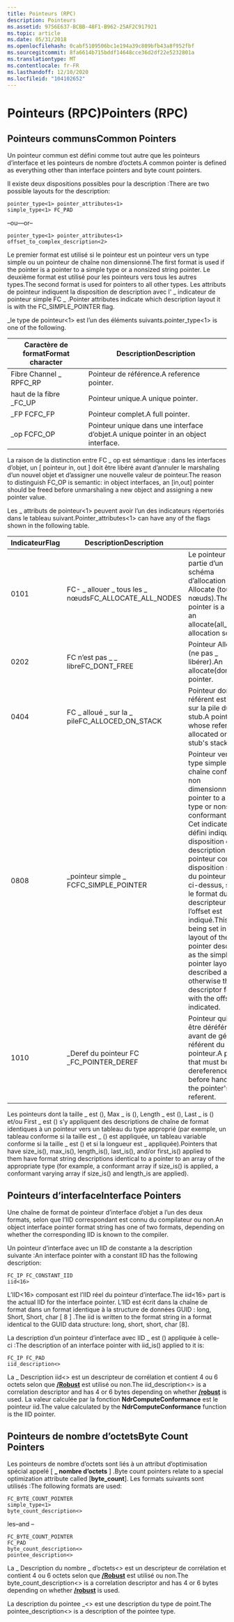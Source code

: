 ```yaml
---
title: Pointeurs (RPC)
description: Pointeurs
ms.assetid: 9756E637-BCBB-48F1-B962-25AF2C917921
ms.topic: article
ms.date: 05/31/2018
ms.openlocfilehash: 0cabf5109506bc1e194a39c809bfb43a8f952fbf
ms.sourcegitcommit: 8fa6614b715bddf14648cce36d2df22e5232801a
ms.translationtype: MT
ms.contentlocale: fr-FR
ms.lasthandoff: 12/10/2020
ms.locfileid: "104102652"
---
```

# <a name="pointers-rpc"></a><span data-ttu-id="c2335-103">Pointeurs (RPC)</span><span class="sxs-lookup"><span data-stu-id="c2335-103">Pointers (RPC)</span></span>

## <a name="common-pointers"></a><span data-ttu-id="c2335-104">Pointeurs communs</span><span class="sxs-lookup"><span data-stu-id="c2335-104">Common Pointers</span></span>

<span data-ttu-id="c2335-105">Un pointeur commun est défini comme tout autre que les pointeurs d’interface et les pointeurs de nombre d’octets.</span><span class="sxs-lookup"><span data-stu-id="c2335-105">A common pointer is defined as everything other than interface pointers and byte count pointers.</span></span>

<span data-ttu-id="c2335-106">Il existe deux dispositions possibles pour la description :</span><span class="sxs-lookup"><span data-stu-id="c2335-106">There are two possible layouts for the description:</span></span>

``` syntax
pointer_type<1> pointer_attributes<1>
simple_type<1> FC_PAD
```

<span data-ttu-id="c2335-107">–ou–</span><span class="sxs-lookup"><span data-stu-id="c2335-107">–or–</span></span>

``` syntax
pointer_type<1> pointer_attributes<1>
offset_to_complex_description<2>
```

<span data-ttu-id="c2335-108">Le premier format est utilisé si le pointeur est un pointeur vers un type simple ou un pointeur de chaîne non dimensionné.</span><span class="sxs-lookup"><span data-stu-id="c2335-108">The first format is used if the pointer is a pointer to a simple type or a nonsized string pointer.</span></span> <span data-ttu-id="c2335-109">Le deuxième format est utilisé pour les pointeurs vers tous les autres types.</span><span class="sxs-lookup"><span data-stu-id="c2335-109">The second format is used for pointers to all other types.</span></span> <span data-ttu-id="c2335-110">Les attributs de pointeur indiquent la disposition de description avec l' \_ indicateur de pointeur simple FC \_ .</span><span class="sxs-lookup"><span data-stu-id="c2335-110">Pointer attributes indicate which description layout it is with the FC\_SIMPLE\_POINTER flag.</span></span>

<span data-ttu-id="c2335-111">\_le type de pointeur<1> est l’un des éléments suivants.</span><span class="sxs-lookup"><span data-stu-id="c2335-111">pointer\_type<1> is one of the following.</span></span>



| <span data-ttu-id="c2335-112">Caractère de format</span><span class="sxs-lookup"><span data-stu-id="c2335-112">Format character</span></span> | <span data-ttu-id="c2335-113">Description</span><span class="sxs-lookup"><span data-stu-id="c2335-113">Description</span></span>                              |
|------------------|------------------------------------------|
| <span data-ttu-id="c2335-114">Fibre Channel \_ RP</span><span class="sxs-lookup"><span data-stu-id="c2335-114">FC\_RP</span></span>           | <span data-ttu-id="c2335-115">Pointeur de référence.</span><span class="sxs-lookup"><span data-stu-id="c2335-115">A reference pointer.</span></span>                     |
| <span data-ttu-id="c2335-116">haut de la fibre \_</span><span class="sxs-lookup"><span data-stu-id="c2335-116">FC\_UP</span></span>           | <span data-ttu-id="c2335-117">Pointeur unique.</span><span class="sxs-lookup"><span data-stu-id="c2335-117">A unique pointer.</span></span>                        |
| <span data-ttu-id="c2335-118">\_FP FC</span><span class="sxs-lookup"><span data-stu-id="c2335-118">FC\_FP</span></span>           | <span data-ttu-id="c2335-119">Pointeur complet.</span><span class="sxs-lookup"><span data-stu-id="c2335-119">A full pointer.</span></span>                          |
| <span data-ttu-id="c2335-120">\_op FC</span><span class="sxs-lookup"><span data-stu-id="c2335-120">FC\_OP</span></span>           | <span data-ttu-id="c2335-121">Pointeur unique dans une interface d’objet.</span><span class="sxs-lookup"><span data-stu-id="c2335-121">A unique pointer in an object interface.</span></span> |



 

<span data-ttu-id="c2335-122">La raison de la distinction entre FC \_ op est sémantique : dans les interfaces d’objet, un \[ pointeur in, out \] doit être libéré avant d’annuler le marshaling d’un nouvel objet et d’assigner une nouvelle valeur de pointeur.</span><span class="sxs-lookup"><span data-stu-id="c2335-122">The reason to distinguish FC\_OP is semantic: in object interfaces, an \[in,out\] pointer should be freed before unmarshaling a new object and assigning a new pointer value.</span></span>

<span data-ttu-id="c2335-123">Les \_ attributs de pointeur<1> peuvent avoir l’un des indicateurs répertoriés dans le tableau suivant.</span><span class="sxs-lookup"><span data-stu-id="c2335-123">Pointer\_attributes<1> can have any of the flags shown in the following table.</span></span>



| <span data-ttu-id="c2335-124">Indicateur</span><span class="sxs-lookup"><span data-stu-id="c2335-124">Flag</span></span> | <span data-ttu-id="c2335-125">Description</span><span class="sxs-lookup"><span data-stu-id="c2335-125">Description</span></span>              |                                                                                                                                                                                                                                       |
|------|--------------------------|---------------------------------------------------------------------------------------------------------------------------------------------------------------------------------------------------------------------------------------|
| <span data-ttu-id="c2335-126">01</span><span class="sxs-lookup"><span data-stu-id="c2335-126">01</span></span>   | <span data-ttu-id="c2335-127">FC- \_ allouer \_ tous les \_ nœuds</span><span class="sxs-lookup"><span data-stu-id="c2335-127">FC\_ALLOCATE\_ALL\_NODES</span></span> | <span data-ttu-id="c2335-128">Le pointeur fait partie d’un schéma d’allocation Allocate (tous les \_ nœuds).</span><span class="sxs-lookup"><span data-stu-id="c2335-128">The pointer is a part of an allocate(all\_nodes) allocation scheme.</span></span>                                                                                                                                                                   |
| <span data-ttu-id="c2335-129">02</span><span class="sxs-lookup"><span data-stu-id="c2335-129">02</span></span>   | <span data-ttu-id="c2335-130">FC n’est pas \_ \_ libre</span><span class="sxs-lookup"><span data-stu-id="c2335-130">FC\_DONT\_FREE</span></span>           | <span data-ttu-id="c2335-131">Pointeur Allocate (ne pas \_ libérer).</span><span class="sxs-lookup"><span data-stu-id="c2335-131">An allocate(dont\_free) pointer.</span></span>                                                                                                                                                                                                      |
| <span data-ttu-id="c2335-132">04</span><span class="sxs-lookup"><span data-stu-id="c2335-132">04</span></span>   | <span data-ttu-id="c2335-133">FC \_ alloué \_ sur la \_ pile</span><span class="sxs-lookup"><span data-stu-id="c2335-133">FC\_ALLOCED\_ON\_STACK</span></span>   | <span data-ttu-id="c2335-134">Pointeur dont le référent est alloué sur la pile du stub.</span><span class="sxs-lookup"><span data-stu-id="c2335-134">A pointer whose referent is allocated on the stub's stack.</span></span>                                                                                                                                                                            |
| <span data-ttu-id="c2335-135">08</span><span class="sxs-lookup"><span data-stu-id="c2335-135">08</span></span>   | <span data-ttu-id="c2335-136">\_pointeur simple \_ FC</span><span class="sxs-lookup"><span data-stu-id="c2335-136">FC\_SIMPLE\_POINTER</span></span>      | <span data-ttu-id="c2335-137">Pointeur vers un type simple ou une chaîne conforme non dimensionnée.</span><span class="sxs-lookup"><span data-stu-id="c2335-137">A pointer to a simple type or nonsized conformant string.</span></span> <span data-ttu-id="c2335-138">Cet indicateur défini indique la disposition de la description du pointeur comme disposition simple du pointeur décrite ci-dessus, sinon le format du descripteur avec l’offset est indiqué.</span><span class="sxs-lookup"><span data-stu-id="c2335-138">This flag being set indicates layout of the pointer description as the simple pointer layout described above, otherwise the descriptor format with the offset is indicated.</span></span> |
| <span data-ttu-id="c2335-139">10</span><span class="sxs-lookup"><span data-stu-id="c2335-139">10</span></span>   | <span data-ttu-id="c2335-140">\_Deref du pointeur FC \_</span><span class="sxs-lookup"><span data-stu-id="c2335-140">FC\_POINTER\_DEREF</span></span>       | <span data-ttu-id="c2335-141">Pointeur qui doit être déréférencé avant de gérer le référent du pointeur.</span><span class="sxs-lookup"><span data-stu-id="c2335-141">A pointer that must be dereferenced before handling the pointer's referent.</span></span>                                                                                                                                                           |



 

<span data-ttu-id="c2335-142">Les pointeurs dont la taille \_ est (), Max \_ is (), Length \_ est (), Last \_ is () et/ou First \_ est () s’y appliquent des descriptions de chaîne de format identiques à un pointeur vers un tableau du type approprié (par exemple, un tableau conforme si la taille est \_ () est appliquée, un tableau variable conforme si la taille \_ est () et si la longueur est \_ appliquée).</span><span class="sxs-lookup"><span data-stu-id="c2335-142">Pointers that have size\_is(), max\_is(), length\_is(), last\_is(), and/or first\_is() applied to them have format string descriptions identical to a pointer to an array of the appropriate type (for example, a conformant array if size\_is() is applied, a conformant varying array if size\_is() and length\_is are applied).</span></span>

## <a name="interface-pointers"></a><span data-ttu-id="c2335-143">Pointeurs d’interface</span><span class="sxs-lookup"><span data-stu-id="c2335-143">Interface Pointers</span></span>

<span data-ttu-id="c2335-144">Une chaîne de format de pointeur d’interface d’objet a l’un des deux formats, selon que l’IID correspondant est connu du compilateur ou non.</span><span class="sxs-lookup"><span data-stu-id="c2335-144">An object interface pointer format string has one of two formats, depending on whether the corresponding IID is known to the compiler.</span></span>

<span data-ttu-id="c2335-145">Un pointeur d’interface avec un IID de constante a la description suivante :</span><span class="sxs-lookup"><span data-stu-id="c2335-145">An interface pointer with a constant IID has the following description:</span></span>

``` syntax
FC_IP FC_CONSTANT_IID 
iid<16>
```

<span data-ttu-id="c2335-146">L’IID<16> composant est l’IID réel du pointeur d’interface.</span><span class="sxs-lookup"><span data-stu-id="c2335-146">The iid<16> part is the actual IID for the interface pointer.</span></span> <span data-ttu-id="c2335-147">L’IID est écrit dans la chaîne de format dans un format identique à la structure de données GUID : long, Short, Short, char \[ 8 \] .</span><span class="sxs-lookup"><span data-stu-id="c2335-147">The iid is written to the format string in a format identical to the GUID data structure: long, short, short, char \[8\].</span></span>

<span data-ttu-id="c2335-148">La description d’un pointeur d’interface avec IID \_ est () appliquée à celle-ci :</span><span class="sxs-lookup"><span data-stu-id="c2335-148">The description of an interface pointer with iid\_is() applied to it is:</span></span>

``` syntax
FC_IP FC_PAD 
iid_description<> 
```

<span data-ttu-id="c2335-149">La \_ Description iid<> est un descripteur de corrélation et contient 4 ou 6 octets selon que [**/Robust**](/windows/desktop/Midl/-robust) est utilisé ou non.</span><span class="sxs-lookup"><span data-stu-id="c2335-149">The iid\_description<> is a correlation descriptor and has 4 or 6 bytes depending on whether [**/robust**](/windows/desktop/Midl/-robust) is used.</span></span> <span data-ttu-id="c2335-150">La valeur calculée par la fonction **NdrComputeConformance** est le pointeur iid.</span><span class="sxs-lookup"><span data-stu-id="c2335-150">The value calculated by the **NdrComputeConformance** function is the IID pointer.</span></span>

## <a name="byte-count-pointers"></a><span data-ttu-id="c2335-151">Pointeurs de nombre d’octets</span><span class="sxs-lookup"><span data-stu-id="c2335-151">Byte Count Pointers</span></span>

<span data-ttu-id="c2335-152">Les pointeurs de nombre d’octets sont liés à un attribut d’optimisation spécial appelé \[ **\_ nombre d’octets** \] .</span><span class="sxs-lookup"><span data-stu-id="c2335-152">Byte count pointers relate to a special optimization attribute called \[**byte\_count**\].</span></span> <span data-ttu-id="c2335-153">Les formats suivants sont utilisés :</span><span class="sxs-lookup"><span data-stu-id="c2335-153">The following formats are used:</span></span>

``` syntax
FC_BYTE_COUNT_POINTER 
simple_type<1>
byte_count_description<> 
```

<span data-ttu-id="c2335-154">les</span><span class="sxs-lookup"><span data-stu-id="c2335-154">–and –</span></span>

``` syntax
FC_BYTE_COUNT_POINTER 
FC_PAD
byte_count_description<> 
pointee_description<>
```

<span data-ttu-id="c2335-155">La \_ Description du nombre \_ d’octets<> est un descripteur de corrélation et contient 4 ou 6 octets selon que [**/Robust**](/windows/desktop/Midl/-robust) est utilisé ou non.</span><span class="sxs-lookup"><span data-stu-id="c2335-155">The byte\_count\_description<> is a correlation descriptor and has 4 or 6 bytes depending on whether [**/robust**](/windows/desktop/Midl/-robust) is used.</span></span>

<span data-ttu-id="c2335-156">La description du pointee \_<> est une description du type de point.</span><span class="sxs-lookup"><span data-stu-id="c2335-156">The pointee\_description<> is a description of the pointee type.</span></span>

 

 
